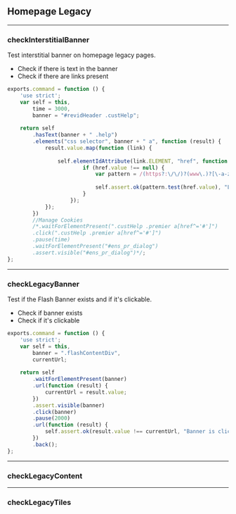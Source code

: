 ## Homepage Legacy

---

### checkInterstitialBanner
Test interstitial banner on homepage legacy pages.
- Check if there is text in the banner
- Check if there are links present

```javascript
exports.command = function () {
    'use strict';
    var self = this,
        time = 3000,
        banner = "#revidHeader .custHelp";
    
    return self
        .hasText(banner + " .help")
        .elements("css selector", banner + " a", function (result) {
            result.value.map(function (link) {
                
                self.elementIdAttribute(link.ELEMENT, "href", function (href) {
                        if (href.value !== null) {
                            var pattern = /(https?:\/\/)?(www\.)?[\-a-zA-Z0-9:%._\+~#=]{2,256}\.[a-z]{2,6}\b([\-a-zA-Z0-9:%_\+.~#?&\/\/=]*)/g;
                            
                            self.assert.ok(pattern.test(href.value), "Link has a valid URL");
                        }
                    });
            });
        })
        //Manage Cookies
        /*.waitForElementPresent(".custHelp .premier a[href^='#']")
        .click(".custHelp .premier a[href^='#']")
        .pause(time)
        .waitForElementPresent("#ens_pr_dialog")
        .assert.visible("#ens_pr_dialog")*/;
};
```

---

### checkLegacyBanner
Test if the Flash Banner exists and if it's clickable.
- Check if banner exists
- Check if it's clickable

```javascript
exports.command = function () {
    'use strict';
    var self = this,
        banner = ".flashContentDiv",
        currentUrl;
    
    return self
        .waitForElementPresent(banner)
        .url(function (result) {
            currentUrl = result.value;
        })
        .assert.visible(banner)
        .click(banner)
        .pause(2000)
        .url(function (result) {
            self.assert.ok(result.value !== currentUrl, "Banner is clickable");
        })
        .back();
};
```

---

### checkLegacyContent

---

### checkLegacyTiles
